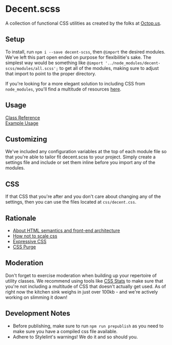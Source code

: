 # Decent.scss

A collection of functional CSS utilities as created by the folks at [Octop.us](http://octop.us).

## Setup

To install, run `npm i --save decent-scss`, then `@import` the desired modules. We've left this part open ended on purpose for flexibilitie's sake. The simplest way would be something like `@import '../node_modules/decent-scss/modules/all.scss';` to get all of the modules, making sure to adjust that import to point to the proper directory.

If you're looking for a more elegant solution to including CSS from `node_modules`, you'll find a multitude of resources [here](https://www.google.com/webhp?sourceid=chrome-instant&ion=1&espv=2&ie=UTF-8#q=import+scss+from+node_modules).

## Usage

[Class Reference](https://github.com/octopuscreative/decent-scss/wiki)  
[Example Usage](http://octopuscreative.github.io/decent-scss/index.html)

## Customizing

We've included any configuration variables at the top of each module file so that you're able to tailor fit decent.scss to your project. Simply create a settings file and include or set them inline before you import any of the modules.

## CSS

If that CSS that you're after and you don't care about changing any of the settings, then you can use the files located at `css/decent.css`.

## Rationale

* [About HTML semantics and front-end architecture](http://nicolasgallagher.com/about-html-semantics-front-end-architecture/)
* [How not to scale css](https://gist.github.com/mrmrs/5d6c3bf60a9ff410fcec)
* [Expressive CSS](http://johnpolacek.github.io/expressive-css/)
* [CSS Purge](http://csspurge.com/)

## Moderation

Don't forget to exercise moderation when building up your repertoire of utility classes. We recommend using tools like [CSS Stats](http://cssstats.com) to make sure that you're not including a multitude of CSS that doesn't actually get used. As of right now the kitchen sink weighs in just over 100kb - and we're actively working on slimming it down!

## Development Notes

* Before publishing, make sure to run `npm run prepublish` as you need to make sure you have a compiled css file available.
* Adhere to Stylelint's warnings! We do it and so should you.
